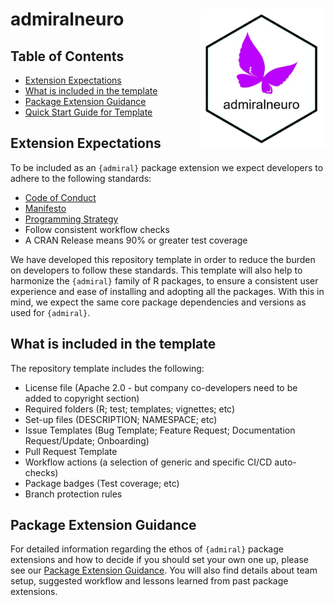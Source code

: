 # admiralneuro <img src="man/figures/logo.png" align="right" width="200" style="margin-left:50px;"/>

<!-- badges: start -->
<!-- badges: end -->

## Table of Contents

-   [Extension Expectations](#extension-expectations)
-   [What is included in the
    template](#what-is-included-in-the-template)
-   [Package Extension Guidance](#package-extension-guidance)
-   [Quick Start Guide for Template](#quick-start-guide-for-template)

## Extension Expectations

To be included as an `{admiral}` package extension we expect developers
to adhere to the following standards:

-   [Code of
    Conduct](https://pharmaverse.github.io/admiral/CODE_OF_CONDUCT.html)
-   [Manifesto](https://pharmaverse.github.io/admiral/index.html?q=manifest#admiral-manifesto)
-   [Programming
    Strategy](https://pharmaverse.github.io/admiraldev/articles/programming_strategy.html)
-   Follow consistent workflow checks
-   A CRAN Release means 90% or greater test coverage

We have developed this repository template in order to reduce the burden
on developers to follow these standards. This template will also help to
harmonize the `{admiral}` family of R packages, to ensure a consistent
user experience and ease of installing and adopting all the packages.
With this in mind, we expect the same core package dependencies and
versions as used for `{admiral}`.

## What is included in the template

The repository template includes the following:

-   License file (Apache 2.0 - but company co-developers need to be
    added to copyright section)
-   Required folders (R; test; templates; vignettes; etc)
-   Set-up files (DESCRIPTION; NAMESPACE; etc)
-   Issue Templates (Bug Template; Feature Request; Documentation
    Request/Update; Onboarding)
-   Pull Request Template
-   Workflow actions (a selection of generic and specific CI/CD
    auto-checks)
-   Package badges (Test coverage; etc)
-   Branch protection rules

## Package Extension Guidance

For detailed information regarding the ethos of `{admiral}` package
extensions and how to decide if you should set your own one up, please
see our [Package Extension
Guidance](https://pharmaverse.github.io/admiraldev/articles/package_extensions.html).
You will also find details about team setup, suggested workflow and
lessons learned from past package extensions.
